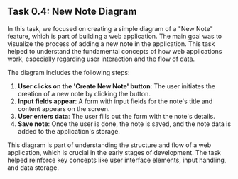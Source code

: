 ## Task 0.4: New Note Diagram

In this task, we focused on creating a simple diagram of a "New Note" feature, which is part of building a web application. The main goal was to visualize the process of adding a new note in the application. This task helped to understand the fundamental concepts of how web applications work, especially regarding user interaction and the flow of data.

The diagram includes the following steps:
1. **User clicks on the 'Create New Note' button**: The user initiates the creation of a new note by clicking the button.
2. **Input fields appear**: A form with input fields for the note's title and content appears on the screen.
3. **User enters data**: The user fills out the form with the note's details.
4. **Save note**: Once the user is done, the note is saved, and the note data is added to the application's storage.

This diagram is part of understanding the structure and flow of a web application, which is crucial in the early stages of development. The task helped reinforce key concepts like user interface elements, input handling, and data storage.
